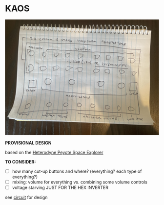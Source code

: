 # KAOS

![kaos](kaos.jpg)

**PROVISIONAL DESIGN**  

based on the [Heterodyne Peyote Space Explorer](http://beavisaudio.com/projects/cmossynthesizers)  

**TO CONSIDER:**
- [ ] how many cut-up buttons and where? (everything? each type of everything?)
- [ ] mixing: volume for everything vs. combining some volume controls
- [ ] voltage starving JUST FOR THE HEX INVERTER

see [circuit](circuit) for design
